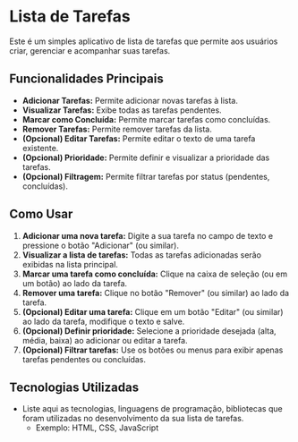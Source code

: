 # Lista de Tarefas

Este é um simples aplicativo de lista de tarefas que permite aos usuários criar, gerenciar e acompanhar suas tarefas.

## Funcionalidades Principais

* **Adicionar Tarefas:** Permite adicionar novas tarefas à lista.
* **Visualizar Tarefas:** Exibe todas as tarefas pendentes.
* **Marcar como Concluída:** Permite marcar tarefas como concluídas.
* **Remover Tarefas:** Permite remover tarefas da lista.
* **(Opcional) Editar Tarefas:** Permite editar o texto de uma tarefa existente.
* **(Opcional) Prioridade:** Permite definir e visualizar a prioridade das tarefas.
* **(Opcional) Filtragem:** Permite filtrar tarefas por status (pendentes, concluídas).

## Como Usar

1.  **Adicionar uma nova tarefa:** Digite a sua tarefa no campo de texto e pressione o botão "Adicionar" (ou similar).
2.  **Visualizar a lista de tarefas:** Todas as tarefas adicionadas serão exibidas na lista principal.
3.  **Marcar uma tarefa como concluída:** Clique na caixa de seleção (ou em um botão) ao lado da tarefa.
4.  **Remover uma tarefa:** Clique no botão "Remover" (ou similar) ao lado da tarefa.
5.  **(Opcional) Editar uma tarefa:** Clique em um botão "Editar" (ou similar) ao lado da tarefa, modifique o texto e salve.
6.  **(Opcional) Definir prioridade:** Selecione a prioridade desejada (alta, média, baixa) ao adicionar ou editar a tarefa.
7.  **(Opcional) Filtrar tarefas:** Use os botões ou menus para exibir apenas tarefas pendentes ou concluídas.

## Tecnologias Utilizadas

* Liste aqui as tecnologias, linguagens de programação, bibliotecas que foram utilizadas no desenvolvimento da sua lista de tarefas.
    * Exemplo: HTML, CSS, JavaScript